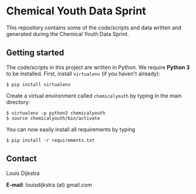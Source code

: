 Chemical Youth Data Sprint
==========================

This repository contains some of the code/scripts and data written and generated during the Chemical Youth Data Sprint. 

## Getting started

The code/scripts in this project are written in Python. We require __Python 3__ to be installed. First, install `virtualenv` (if you haven't already): 

    $ pip install virtualenv 

Create a virtual environment called `chemicalyouth` by typing in the main directory: 

    $ virtualenv -p python3 chemicalyouth
    $ source chemicalyouth/bin/activate

You can now easily install all requirements by typing

    $ pip install -r requirements.txt

## Contact

Louis Dijkstra

__E-mail__: louisdijkstra (at) gmail.com

